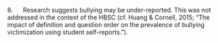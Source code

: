 8.      Research suggests bullying may be under-reported. This was not
addressed in the context of the HBSC (cf. Huang & Cornell, 2015; “The
impact of definition and question order on the prevalence of bullying
victimization using student self-reports.”).
